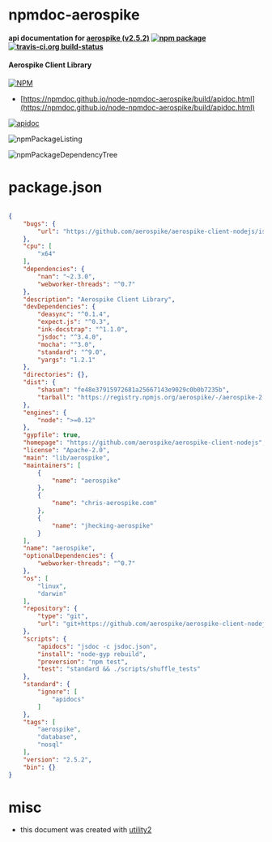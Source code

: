 # npmdoc-aerospike

#### api documentation for  [aerospike (v2.5.2)](https://github.com/aerospike/aerospike-client-nodejs)  [![npm package](https://img.shields.io/npm/v/npmdoc-aerospike.svg?style=flat-square)](https://www.npmjs.org/package/npmdoc-aerospike) [![travis-ci.org build-status](https://api.travis-ci.org/npmdoc/node-npmdoc-aerospike.svg)](https://travis-ci.org/npmdoc/node-npmdoc-aerospike)

#### Aerospike Client Library

[![NPM](https://nodei.co/npm/aerospike.png?downloads=true&downloadRank=true&stars=true)](https://www.npmjs.com/package/aerospike)

- [https://npmdoc.github.io/node-npmdoc-aerospike/build/apidoc.html](https://npmdoc.github.io/node-npmdoc-aerospike/build/apidoc.html)

[![apidoc](https://npmdoc.github.io/node-npmdoc-aerospike/build/screenCapture.buildCi.browser.%252Ftmp%252Fbuild%252Fapidoc.html.png)](https://npmdoc.github.io/node-npmdoc-aerospike/build/apidoc.html)

![npmPackageListing](https://npmdoc.github.io/node-npmdoc-aerospike/build/screenCapture.npmPackageListing.svg)

![npmPackageDependencyTree](https://npmdoc.github.io/node-npmdoc-aerospike/build/screenCapture.npmPackageDependencyTree.svg)



# package.json

```json

{
    "bugs": {
        "url": "https://github.com/aerospike/aerospike-client-nodejs/issues"
    },
    "cpu": [
        "x64"
    ],
    "dependencies": {
        "nan": "~2.3.0",
        "webworker-threads": "^0.7"
    },
    "description": "Aerospike Client Library",
    "devDependencies": {
        "deasync": "^0.1.4",
        "expect.js": "^0.3",
        "ink-docstrap": "^1.1.0",
        "jsdoc": "^3.4.0",
        "mocha": "^3.0",
        "standard": "^9.0",
        "yargs": "1.2.1"
    },
    "directories": {},
    "dist": {
        "shasum": "fe48e37915972681a25667143e9029c0b0b7235b",
        "tarball": "https://registry.npmjs.org/aerospike/-/aerospike-2.5.2.tgz"
    },
    "engines": {
        "node": ">=0.12"
    },
    "gypfile": true,
    "homepage": "https://github.com/aerospike/aerospike-client-nodejs",
    "license": "Apache-2.0",
    "main": "lib/aerospike",
    "maintainers": [
        {
            "name": "aerospike"
        },
        {
            "name": "chris-aerospike.com"
        },
        {
            "name": "jhecking-aerospike"
        }
    ],
    "name": "aerospike",
    "optionalDependencies": {
        "webworker-threads": "^0.7"
    },
    "os": [
        "linux",
        "darwin"
    ],
    "repository": {
        "type": "git",
        "url": "git+https://github.com/aerospike/aerospike-client-nodejs.git"
    },
    "scripts": {
        "apidocs": "jsdoc -c jsdoc.json",
        "install": "node-gyp rebuild",
        "preversion": "npm test",
        "test": "standard && ./scripts/shuffle_tests"
    },
    "standard": {
        "ignore": [
            "apidocs"
        ]
    },
    "tags": [
        "aerospike",
        "database",
        "nosql"
    ],
    "version": "2.5.2",
    "bin": {}
}
```



# misc
- this document was created with [utility2](https://github.com/kaizhu256/node-utility2)
